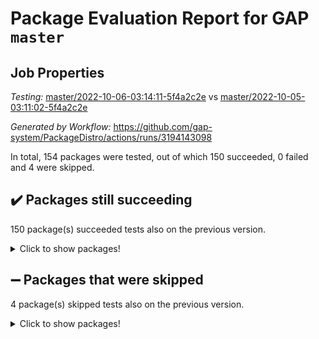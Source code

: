 # Package Evaluation Report for GAP `master`

## Job Properties

*Testing:* [master/2022-10-06-03:14:11-5f4a2c2e](https://github.com/gap-system/PackageDistro/blob/data/reports/master/2022-10-06-03:14:11-5f4a2c2e) vs [master/2022-10-05-03:11:02-5f4a2c2e](https://github.com/gap-system/PackageDistro/blob/data/reports/master/2022-10-05-03:11:02-5f4a2c2e)

*Generated by Workflow:* https://github.com/gap-system/PackageDistro/actions/runs/3194143098

In total, 154 packages were tested, out of which 150 succeeded, 0 failed and 4 were skipped.

## :heavy_check_mark: Packages still succeeding

150 package(s) succeeded tests also on the previous version.
<details><summary>Click to show packages!</summary>

- 4ti2interface 2022.09-01 [(success)](https://github.com/gap-system/PackageDistro/actions/runs/3194143098/jobs/5213529869)
- ace 5.6.1 [(success)](https://github.com/gap-system/PackageDistro/actions/runs/3194143098/jobs/5213529929)
- aclib 1.3.2 [(success)](https://github.com/gap-system/PackageDistro/actions/runs/3194143098/jobs/5213529973)
- agt 0.2 [(success)](https://github.com/gap-system/PackageDistro/actions/runs/3194143098/jobs/5213530024)
- alnuth 3.2.1 [(success)](https://github.com/gap-system/PackageDistro/actions/runs/3194143098/jobs/5213530067)
- anupq 3.2.6 [(success)](https://github.com/gap-system/PackageDistro/actions/runs/3194143098/jobs/5213530099)
- atlasrep 2.1.5 [(success)](https://github.com/gap-system/PackageDistro/actions/runs/3194143098/jobs/5213530155)
- autodoc 2022.07.10 [(success)](https://github.com/gap-system/PackageDistro/actions/runs/3194143098/jobs/5213530200)
- automata 1.15 [(success)](https://github.com/gap-system/PackageDistro/actions/runs/3194143098/jobs/5213530257)
- automgrp 1.3.2 [(success)](https://github.com/gap-system/PackageDistro/actions/runs/3194143098/jobs/5213530308)
- autpgrp 1.11 [(success)](https://github.com/gap-system/PackageDistro/actions/runs/3194143098/jobs/5213530368)
- cap 2022.09-24 [(success)](https://github.com/gap-system/PackageDistro/actions/runs/3194143098/jobs/5213530420)
- caratinterface 2.3.4 [(success)](https://github.com/gap-system/PackageDistro/actions/runs/3194143098/jobs/5213530467)
- cddinterface 2022.08.11 [(success)](https://github.com/gap-system/PackageDistro/actions/runs/3194143098/jobs/5213530517)
- circle 1.6.5 [(success)](https://github.com/gap-system/PackageDistro/actions/runs/3194143098/jobs/5213530577)
- classicpres 1.22 [(success)](https://github.com/gap-system/PackageDistro/actions/runs/3194143098/jobs/5213530631)
- cohomolo 1.6.10 [(success)](https://github.com/gap-system/PackageDistro/actions/runs/3194143098/jobs/5213530675)
- congruence 1.2.4 [(success)](https://github.com/gap-system/PackageDistro/actions/runs/3194143098/jobs/5213530720)
- corelg 1.56 [(success)](https://github.com/gap-system/PackageDistro/actions/runs/3194143098/jobs/5213530768)
- crime 1.6 [(success)](https://github.com/gap-system/PackageDistro/actions/runs/3194143098/jobs/5213530817)
- crisp 1.4.5 [(success)](https://github.com/gap-system/PackageDistro/actions/runs/3194143098/jobs/5213530864)
- crypting 0.10.2 [(success)](https://github.com/gap-system/PackageDistro/actions/runs/3194143098/jobs/5213530897)
- cryst 4.1.25 [(success)](https://github.com/gap-system/PackageDistro/actions/runs/3194143098/jobs/5213530938)
- crystcat 1.1.10 [(success)](https://github.com/gap-system/PackageDistro/actions/runs/3194143098/jobs/5213530995)
- ctbllib 1.3.4 [(success)](https://github.com/gap-system/PackageDistro/actions/runs/3194143098/jobs/5213531050)
- cubefree 1.19 [(success)](https://github.com/gap-system/PackageDistro/actions/runs/3194143098/jobs/5213531089)
- curlinterface 2.3.1 [(success)](https://github.com/gap-system/PackageDistro/actions/runs/3194143098/jobs/5213531130)
- cvec 2.7.6 [(success)](https://github.com/gap-system/PackageDistro/actions/runs/3194143098/jobs/5213531181)
- datastructures 0.2.7 [(success)](https://github.com/gap-system/PackageDistro/actions/runs/3194143098/jobs/5213531226)
- deepthought 1.0.5 [(success)](https://github.com/gap-system/PackageDistro/actions/runs/3194143098/jobs/5213531271)
- design 1.7 [(success)](https://github.com/gap-system/PackageDistro/actions/runs/3194143098/jobs/5213531316)
- difsets 2.3.1 [(success)](https://github.com/gap-system/PackageDistro/actions/runs/3194143098/jobs/5213531367)
- digraphs 1.6.0 [(success)](https://github.com/gap-system/PackageDistro/actions/runs/3194143098/jobs/5213531404)
- edim 1.3.6 [(success)](https://github.com/gap-system/PackageDistro/actions/runs/3194143098/jobs/5213531460)
- example 4.3.2 [(success)](https://github.com/gap-system/PackageDistro/actions/runs/3194143098/jobs/5213531500)
- examplesforhomalg 2022.08-04 [(success)](https://github.com/gap-system/PackageDistro/actions/runs/3194143098/jobs/5213531542)
- factint 1.6.3 [(success)](https://github.com/gap-system/PackageDistro/actions/runs/3194143098/jobs/5213531582)
- ferret 1.0.8 [(success)](https://github.com/gap-system/PackageDistro/actions/runs/3194143098/jobs/5213531632)
- fga 1.4.0 [(success)](https://github.com/gap-system/PackageDistro/actions/runs/3194143098/jobs/5213531689)
- fining 1.5.1 [(success)](https://github.com/gap-system/PackageDistro/actions/runs/3194143098/jobs/5213531750)
- float 1.0.3 [(success)](https://github.com/gap-system/PackageDistro/actions/runs/3194143098/jobs/5213531819)
- format 1.4.3 [(success)](https://github.com/gap-system/PackageDistro/actions/runs/3194143098/jobs/5213531873)
- forms 1.2.8 [(success)](https://github.com/gap-system/PackageDistro/actions/runs/3194143098/jobs/5213531919)
- fplsa 1.2.5 [(success)](https://github.com/gap-system/PackageDistro/actions/runs/3194143098/jobs/5213531966)
- fr 2.4.10 [(success)](https://github.com/gap-system/PackageDistro/actions/runs/3194143098/jobs/5213532021)
- francy 1.2.5 [(success)](https://github.com/gap-system/PackageDistro/actions/runs/3194143098/jobs/5213532074)
- fwtree 1.3 [(success)](https://github.com/gap-system/PackageDistro/actions/runs/3194143098/jobs/5213532118)
- gapdoc 1.6.6 [(success)](https://github.com/gap-system/PackageDistro/actions/runs/3194143098/jobs/5213532161)
- gauss 2022.09-01 [(success)](https://github.com/gap-system/PackageDistro/actions/runs/3194143098/jobs/5213532206)
- gaussforhomalg 2022.08-03 [(success)](https://github.com/gap-system/PackageDistro/actions/runs/3194143098/jobs/5213532243)
- gbnp 1.0.5 [(success)](https://github.com/gap-system/PackageDistro/actions/runs/3194143098/jobs/5213532270)
- generalizedmorphismsforcap 2022.09-01 [(success)](https://github.com/gap-system/PackageDistro/actions/runs/3194143098/jobs/5213532300)
- genss 1.6.8 [(success)](https://github.com/gap-system/PackageDistro/actions/runs/3194143098/jobs/5213532325)
- gradedmodules 2022.09-02 [(success)](https://github.com/gap-system/PackageDistro/actions/runs/3194143098/jobs/5213532354)
- gradedringforhomalg 2022.08-02 [(success)](https://github.com/gap-system/PackageDistro/actions/runs/3194143098/jobs/5213532377)
- grape 4.8.5 [(success)](https://github.com/gap-system/PackageDistro/actions/runs/3194143098/jobs/5213532405)
- groupoids 1.71 [(success)](https://github.com/gap-system/PackageDistro/actions/runs/3194143098/jobs/5213532431)
- grpconst 2.6.2 [(success)](https://github.com/gap-system/PackageDistro/actions/runs/3194143098/jobs/5213532460)
- guarana 0.96.3 [(success)](https://github.com/gap-system/PackageDistro/actions/runs/3194143098/jobs/5213532510)
- guava 3.17 [(success)](https://github.com/gap-system/PackageDistro/actions/runs/3194143098/jobs/5213532549)
- hap 1.47 [(success)](https://github.com/gap-system/PackageDistro/actions/runs/3194143098/jobs/5213532580)
- hapcryst 0.1.15 [(success)](https://github.com/gap-system/PackageDistro/actions/runs/3194143098/jobs/5213532624)
- hecke 1.5.3 [(success)](https://github.com/gap-system/PackageDistro/actions/runs/3194143098/jobs/5213532678)
- help 3.5 [(success)](https://github.com/gap-system/PackageDistro/actions/runs/3194143098/jobs/5213532721)
- homalg 2022.08-04 [(success)](https://github.com/gap-system/PackageDistro/actions/runs/3194143098/jobs/5213532761)
- homalgtocas 2022.09-01 [(success)](https://github.com/gap-system/PackageDistro/actions/runs/3194143098/jobs/5213532820)
- idrel 2.44 [(success)](https://github.com/gap-system/PackageDistro/actions/runs/3194143098/jobs/5213532872)
- images 1.3.1 [(success)](https://github.com/gap-system/PackageDistro/actions/runs/3194143098/jobs/5213532922)
- intpic 0.3.0 [(success)](https://github.com/gap-system/PackageDistro/actions/runs/3194143098/jobs/5213532977)
- io 4.7.3 [(success)](https://github.com/gap-system/PackageDistro/actions/runs/3194143098/jobs/5213533027)
- io_forhomalg 2022.09-01 [(success)](https://github.com/gap-system/PackageDistro/actions/runs/3194143098/jobs/5213533083)
- irredsol 1.4.3 [(success)](https://github.com/gap-system/PackageDistro/actions/runs/3194143098/jobs/5213533149)
- json 2.1.0 [(success)](https://github.com/gap-system/PackageDistro/actions/runs/3194143098/jobs/5213533231)
- jupyterkernel 1.4.1 [(success)](https://github.com/gap-system/PackageDistro/actions/runs/3194143098/jobs/5213533295)
- jupyterviz 1.5.6 [(success)](https://github.com/gap-system/PackageDistro/actions/runs/3194143098/jobs/5213533395)
- kan 1.34 [(success)](https://github.com/gap-system/PackageDistro/actions/runs/3194143098/jobs/5213533461)
- kbmag 1.5.10 [(success)](https://github.com/gap-system/PackageDistro/actions/runs/3194143098/jobs/5213533535)
- laguna 3.9.5 [(success)](https://github.com/gap-system/PackageDistro/actions/runs/3194143098/jobs/5213533604)
- liealgdb 2.2.1 [(success)](https://github.com/gap-system/PackageDistro/actions/runs/3194143098/jobs/5213533647)
- liepring 2.7 [(success)](https://github.com/gap-system/PackageDistro/actions/runs/3194143098/jobs/5213533707)
- liering 2.4.2 [(success)](https://github.com/gap-system/PackageDistro/actions/runs/3194143098/jobs/5213533758)
- linearalgebraforcap 2022.09-12 [(success)](https://github.com/gap-system/PackageDistro/actions/runs/3194143098/jobs/5213533811)
- localizeringforhomalg 2022.09-01 [(success)](https://github.com/gap-system/PackageDistro/actions/runs/3194143098/jobs/5213533867)
- loops 3.4.2 [(success)](https://github.com/gap-system/PackageDistro/actions/runs/3194143098/jobs/5213533924)
- lpres 1.0.3 [(success)](https://github.com/gap-system/PackageDistro/actions/runs/3194143098/jobs/5213534017)
- majoranaalgebras 1.4 [(success)](https://github.com/gap-system/PackageDistro/actions/runs/3194143098/jobs/5213534093)
- mapclass 1.4.6 [(success)](https://github.com/gap-system/PackageDistro/actions/runs/3194143098/jobs/5213534155)
- matgrp 0.70 [(success)](https://github.com/gap-system/PackageDistro/actions/runs/3194143098/jobs/5213534225)
- matricesforhomalg 2022.09-01 [(success)](https://github.com/gap-system/PackageDistro/actions/runs/3194143098/jobs/5213534287)
- modisom 2.5.3 [(success)](https://github.com/gap-system/PackageDistro/actions/runs/3194143098/jobs/5213534342)
- modulepresentationsforcap 2022.09-02 [(success)](https://github.com/gap-system/PackageDistro/actions/runs/3194143098/jobs/5213534411)
- modules 2022.09-01 [(success)](https://github.com/gap-system/PackageDistro/actions/runs/3194143098/jobs/5213534476)
- monoidalcategories 2022.09-11 [(success)](https://github.com/gap-system/PackageDistro/actions/runs/3194143098/jobs/5213534525)
- nconvex 2022.09-01 [(success)](https://github.com/gap-system/PackageDistro/actions/runs/3194143098/jobs/5213534580)
- nilmat 1.4.2 [(success)](https://github.com/gap-system/PackageDistro/actions/runs/3194143098/jobs/5213534631)
- nock 1.5 [(success)](https://github.com/gap-system/PackageDistro/actions/runs/3194143098/jobs/5213534695)
- normalizinterface 1.3.4 [(success)](https://github.com/gap-system/PackageDistro/actions/runs/3194143098/jobs/5213534766)
- nq 2.5.8 [(success)](https://github.com/gap-system/PackageDistro/actions/runs/3194143098/jobs/5213534830)
- numericalsgps 1.3.1 [(success)](https://github.com/gap-system/PackageDistro/actions/runs/3194143098/jobs/5213534883)
- openmath 11.5.1 [(success)](https://github.com/gap-system/PackageDistro/actions/runs/3194143098/jobs/5213534933)
- orb 4.9.0 [(success)](https://github.com/gap-system/PackageDistro/actions/runs/3194143098/jobs/5213534997)
- packagemanager 1.3.1 [(success)](https://github.com/gap-system/PackageDistro/actions/runs/3194143098/jobs/5213535076)
- patternclass 2.4.2 [(success)](https://github.com/gap-system/PackageDistro/actions/runs/3194143098/jobs/5213535122)
- permut 2.0.4 [(success)](https://github.com/gap-system/PackageDistro/actions/runs/3194143098/jobs/5213535184)
- polenta 1.3.10 [(success)](https://github.com/gap-system/PackageDistro/actions/runs/3194143098/jobs/5213535276)
- polymaking 0.8.6 [(success)](https://github.com/gap-system/PackageDistro/actions/runs/3194143098/jobs/5213535347)
- primgrp 3.4.2 [(success)](https://github.com/gap-system/PackageDistro/actions/runs/3194143098/jobs/5213535433)
- profiling 2.5.0 [(success)](https://github.com/gap-system/PackageDistro/actions/runs/3194143098/jobs/5213535516)
- qpa 1.34 [(success)](https://github.com/gap-system/PackageDistro/actions/runs/3194143098/jobs/5213535580)
- quagroup 1.8.3 [(success)](https://github.com/gap-system/PackageDistro/actions/runs/3194143098/jobs/5213535635)
- radiroot 2.9 [(success)](https://github.com/gap-system/PackageDistro/actions/runs/3194143098/jobs/5213535699)
- rcwa 4.7.0 [(success)](https://github.com/gap-system/PackageDistro/actions/runs/3194143098/jobs/5213535789)
- rds 1.8 [(success)](https://github.com/gap-system/PackageDistro/actions/runs/3194143098/jobs/5213535861)
- recog 1.4.2 [(success)](https://github.com/gap-system/PackageDistro/actions/runs/3194143098/jobs/5213535922)
- repndecomp 1.2.1 [(success)](https://github.com/gap-system/PackageDistro/actions/runs/3194143098/jobs/5213536008)
- repsn 3.1.0 [(success)](https://github.com/gap-system/PackageDistro/actions/runs/3194143098/jobs/5213536063)
- resclasses 4.7.3 [(success)](https://github.com/gap-system/PackageDistro/actions/runs/3194143098/jobs/5213536114)
- ringsforhomalg 2022.09-01 [(success)](https://github.com/gap-system/PackageDistro/actions/runs/3194143098/jobs/5213536160)
- sco 2022.09-01 [(success)](https://github.com/gap-system/PackageDistro/actions/runs/3194143098/jobs/5213536214)
- scscp 2.3.1 [(success)](https://github.com/gap-system/PackageDistro/actions/runs/3194143098/jobs/5213536273)
- semigroups 5.0.2 [(success)](https://github.com/gap-system/PackageDistro/actions/runs/3194143098/jobs/5213536316)
- sglppow 2.2 [(success)](https://github.com/gap-system/PackageDistro/actions/runs/3194143098/jobs/5213536349)
- sgpviz 0.999.5 [(success)](https://github.com/gap-system/PackageDistro/actions/runs/3194143098/jobs/5213536403)
- simpcomp 2.1.14 [(success)](https://github.com/gap-system/PackageDistro/actions/runs/3194143098/jobs/5213536458)
- singular 2022.09.23 [(success)](https://github.com/gap-system/PackageDistro/actions/runs/3194143098/jobs/5213536515)
- sla 1.5.3 [(success)](https://github.com/gap-system/PackageDistro/actions/runs/3194143098/jobs/5213536559)
- smallgrp 1.5 [(success)](https://github.com/gap-system/PackageDistro/actions/runs/3194143098/jobs/5213536619)
- smallsemi 0.6.13 [(success)](https://github.com/gap-system/PackageDistro/actions/runs/3194143098/jobs/5213536678)
- sonata 2.9.4 [(success)](https://github.com/gap-system/PackageDistro/actions/runs/3194143098/jobs/5213536715)
- sophus 1.27 [(success)](https://github.com/gap-system/PackageDistro/actions/runs/3194143098/jobs/5213536758)
- spinsym 1.5.2 [(success)](https://github.com/gap-system/PackageDistro/actions/runs/3194143098/jobs/5213536825)
- standardff 0.9.4 [(success)](https://github.com/gap-system/PackageDistro/actions/runs/3194143098/jobs/5213536873)
- symbcompcc 1.3.2 [(success)](https://github.com/gap-system/PackageDistro/actions/runs/3194143098/jobs/5213536928)
- thelma 1.3 [(success)](https://github.com/gap-system/PackageDistro/actions/runs/3194143098/jobs/5213536987)
- tomlib 1.2.9 [(success)](https://github.com/gap-system/PackageDistro/actions/runs/3194143098/jobs/5213537034)
- toolsforhomalg 2022.09-08 [(success)](https://github.com/gap-system/PackageDistro/actions/runs/3194143098/jobs/5213537099)
- toric 1.9.5 [(success)](https://github.com/gap-system/PackageDistro/actions/runs/3194143098/jobs/5213537150)
- toricvarieties 2022.07.13 [(success)](https://github.com/gap-system/PackageDistro/actions/runs/3194143098/jobs/5213537199)
- transgrp 3.6.3 [(success)](https://github.com/gap-system/PackageDistro/actions/runs/3194143098/jobs/5213537262)
- ugaly 4.0.3 [(success)](https://github.com/gap-system/PackageDistro/actions/runs/3194143098/jobs/5213537340)
- unipot 1.5 [(success)](https://github.com/gap-system/PackageDistro/actions/runs/3194143098/jobs/5213537384)
- unitlib 4.1.0 [(success)](https://github.com/gap-system/PackageDistro/actions/runs/3194143098/jobs/5213537429)
- utils 0.77 [(success)](https://github.com/gap-system/PackageDistro/actions/runs/3194143098/jobs/5213537465)
- uuid 0.7 [(success)](https://github.com/gap-system/PackageDistro/actions/runs/3194143098/jobs/5213537524)
- walrus 0.9991 [(success)](https://github.com/gap-system/PackageDistro/actions/runs/3194143098/jobs/5213537582)
- wedderga 4.10.2 [(success)](https://github.com/gap-system/PackageDistro/actions/runs/3194143098/jobs/5213537628)
- xmod 2.88 [(success)](https://github.com/gap-system/PackageDistro/actions/runs/3194143098/jobs/5213537662)
- xmodalg 1.22 [(success)](https://github.com/gap-system/PackageDistro/actions/runs/3194143098/jobs/5213537705)
- yangbaxter 0.10.1 [(success)](https://github.com/gap-system/PackageDistro/actions/runs/3194143098/jobs/5213537755)
- zeromqinterface 0.14 [(success)](https://github.com/gap-system/PackageDistro/actions/runs/3194143098/jobs/5213537811)
</details>

## :heavy_minus_sign: Packages that were skipped

4 package(s) skipped tests also on the previous version.
<details><summary>Click to show packages!</summary>

- browse 1.8.17 [(skipped)](https://github.com/gap-system/PackageDistro/actions/runs/3194143098/jobs/5213413121)
- itc 1.5.1 [(skipped)](https://github.com/gap-system/PackageDistro/actions/runs/3194143098/jobs/5213413121)
- polycyclic 2.16 [(skipped)](https://github.com/gap-system/PackageDistro/actions/runs/3194143098/jobs/5213413121)
- xgap 4.31 [(skipped)](https://github.com/gap-system/PackageDistro/actions/runs/3194143098/jobs/5213413121)
</details>

